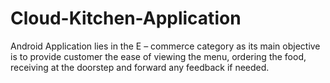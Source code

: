 # Cloud-Kitchen-Application
Android Application lies in the E – commerce category as its main objective is to provide customer the ease of viewing the menu, ordering the food, receiving at the doorstep and forward any feedback if needed.
